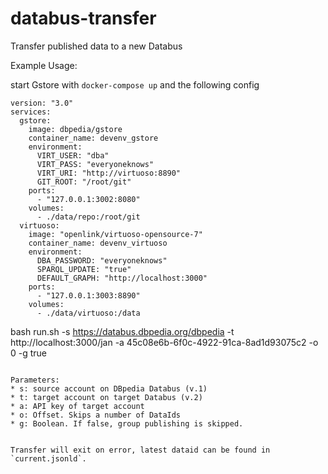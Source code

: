 # databus-transfer
Transfer published data to a new Databus

Example Usage:

start Gstore with `docker-compose up` and the following config

```
version: "3.0"
services:
  gstore:
    image: dbpedia/gstore
    container_name: devenv_gstore
    environment: 
      VIRT_USER: "dba"
      VIRT_PASS: "everyoneknows"
      VIRT_URI: "http://virtuoso:8890"
      GIT_ROOT: "/root/git"
    ports:
      - "127.0.0.1:3002:8080"
    volumes:
      - ./data/repo:/root/git
  virtuoso:
    image: "openlink/virtuoso-opensource-7"
    container_name: devenv_virtuoso
    environment:
      DBA_PASSWORD: "everyoneknows"
      SPARQL_UPDATE: "true"
      DEFAULT_GRAPH: "http://localhost:3000"
    ports:
      - "127.0.0.1:3003:8890"
    volumes: 
      - ./data/virtuoso:/data
```

bash run.sh -s https://databus.dbpedia.org/dbpedia -t http://localhost:3000/jan -a 45c08e6b-6f0c-4922-91ca-8ad1d93075c2 -o 0 -g true
```

Parameters:
* s: source account on DBpedia Databus (v.1)
* t: target account on target Databus (v.2)
* a: API key of target account
* o: Offset. Skips a number of DataIds
* g: Boolean. If false, group publishing is skipped.


Transfer will exit on error, latest dataid can be found in `current.jsonld`.
